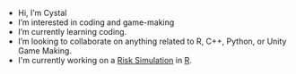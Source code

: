 - Hi, I’m Cystal
- I’m interested in coding and game-making
- I’m currently learning coding.
- I’m looking to collaborate on anything related to R, C++, Python, or Unity Game Making.
- I'm currently working on a [Risk Simulation](https://github.com/AltFrisbee/SimulatedRiskGame) in [R](https://www.r-project.org/about.html).
<!---
CrystalCystal/CrystalCystal is a ✨ special ✨ repository because its `README.md` (this file) appears on your GitHub profile.
You can click the Preview link to take a look at your changes.
--->
